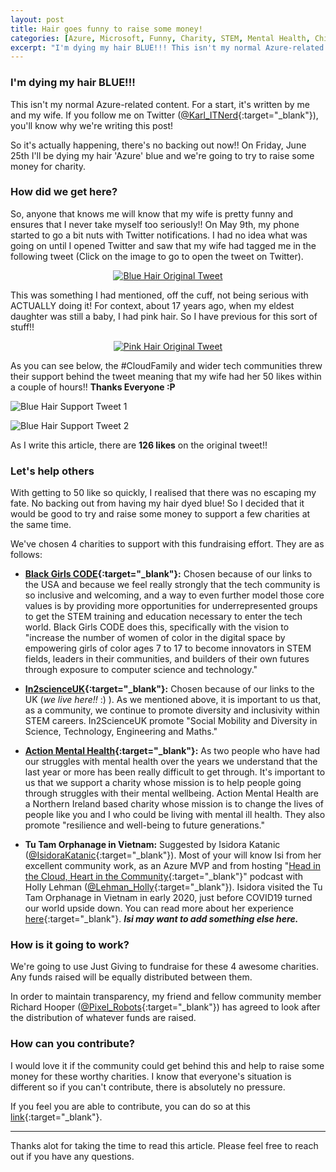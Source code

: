 ```yaml
---
layout: post
title: Hair goes funny to raise some money!
categories: [Azure, Microsoft, Funny, Charity, STEM, Mental Health, Child Poverty, CloudFamily]
excerpt: "I'm dying my hair BLUE!!! This isn't my normal Azure-related content. For a start, it's written by me and my wife. If you follow me on Twitter, you'll know why we're writing this post!"
---
```


### I'm dying my hair BLUE!!!

This isn't my normal Azure-related content. For a start, it's written by me and my wife. If you follow me on Twitter ([@Karl_ITNerd](https://twitter.com/Karl_ITNerd){:target="_blank"}), you'll know why we're writing this post!

So it's actually happening, there's no backing out now!! On Friday, June 25th I'll be dying my hair 'Azure' blue and we're going to try to raise some money for charity.

### How did we get here?

So, anyone that knows me will know that my wife is pretty funny and ensures that I never take myself too seriously!! On May 9th, my phone started to go a bit nuts with Twitter notifications. I had no idea what was going on until I opened Twitter and saw that my wife had tagged me in the following tweet (Click on the image to go to open the tweet on Twitter).

<p align="center">
<a href="https://twitter.com/boooombex/status/1391488155728203779?s=20" target="_blank"><img src="/images/blogs/bluehair/blue-hair-orig-tweet.PNG" alt="Blue Hair Original Tweet"></a>
</p>

This was something I had mentioned, off the cuff, not being serious with ACTUALLY doing it! For context, about 17 years ago, when my eldest daughter was still a baby, I had pink hair. So I have previous for this sort of stuff!!

<p align="center">
<a href="https://twitter.com/boooombex/status/1390956276088250370?s=20" target="_blank"><img src="/images/blogs/bluehair/pink-hair-orig-tweet.PNG" alt="Pink Hair Original Tweet"></a>
</p>

As you can see below, the #CloudFamily and wider tech communities threw their support behind the tweet meaning that my wife had her 50 likes within a couple of hours!! **Thanks Everyone :P**

![Blue Hair Support Tweet 1](/images/blogs/bluehair/blue-hair-support-tweet-1.PNG)

![Blue Hair Support Tweet 2](/images/blogs/bluehair/blue-hair-support-tweet-2.PNG)

As I write this article, there are **126 likes** on the original tweet!!

### Let's help others

With getting to 50 like so quickly, I realised that there was no escaping my fate. No backing out from having my hair dyed blue! So I decided that it would be good to try and raise some money to support a few charities at the same time.

We've chosen 4 charities to support with this fundraising effort. They are as follows:

* **[Black Girls CODE](https://www.blackgirlscode.com/){:target="_blank"}:** Chosen because of our links to the USA and because we feel really strongly that the tech community is so inclusive and welcoming, and a way to even further model those core values is by providing more opportunities for underrepresented groups to get the STEM training and education necessary to enter the tech world. Black Girls CODE does this, specifically with the vision to "increase the number of women of color in the digital space by empowering girls of color ages 7 to 17 to become innovators in STEM fields, leaders in their communities, and builders of their own futures through exposure to computer science and technology."

* **[In2scienceUK](https://in2scienceuk.org/){:target="_blank"}:** Chosen because of our links to the UK (_we live here!!_ :) ). As we mentioned above, it is important to us that, as a community, we continue to promote diversity and inclusivity within STEM careers. In2ScienceUK promote "Social Mobility and Diversity in Science, Technology, Engineering and Maths."

* **[Action Mental Health](https://www.amh.org.uk/){:target="_blank"}:** As two people who have had our struggles with mental health over the years we understand that the last year or more has been really difficult to get through. It's important to us that we support a charity whose mission is to help people going through struggles with their mental wellbeing. Action Mental Health are a Northern Ireland based charity whose mission is to change the lives of people like you and I who could be living with mental ill health. They also promote "resilience and well-being to future generations."

* **Tu Tam Orphanage in Vietnam:** Suggested by Isidora Katanic ([@IsidoraKatanic](https://twitter.com/IsidoraKatanic){:target="_blank"}). Most of your will know Isi from her excellent community work, as an Azure MVP and from hosting "[Head in the Cloud, Heart in the Community](https://www.youtube.com/channel/UCb7bTWzm764ixDEm8TAJjJA){:target="_blank"}" podcast with Holly Lehman ([@Lehman_Holly](https://twitter.com/Lehman_Holly){:target="_blank"}). Isidora visited the Tu Tam Orphanage in Vietnam in early 2020, just before COVID19 turned our world upside down. You can read more about her experience [here](https://www.isidorakatanic.com/post/this-was-volunteering-in-vietnam){:target="_blank"}. _**Isi may want to add something else here.**_

### How is it going to work?

We're going to use Just Giving to fundraise for these 4 awesome charities. Any funds raised will be equally distributed between them.

In order to maintain transparency, my friend and fellow community member Richard Hooper ([@Pixel_Robots](https://twitter.com/Pixel_Robots){:target="_blank"}) has agreed to look after the distribution of whatever funds are raised.

### How can you contribute?

I would love it if the community could get behind this and help to raise some money for these worthy charities. I know that everyone's situation is different so if you can't contribute, there is absolutely no pressure.

If you feel you are able to contribute, you can do so at this [link](https://www.justgiving.com/crowdfunding/hair-goes-funny-to-raise-some-money?utm_term=n6bkb4RN5){:target="_blank"}.

---

Thanks alot for taking the time to read this article. Please feel free to reach out if you have any questions.
